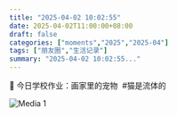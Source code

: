 ```yaml
---
title: "2025-04-02 10:02:55"
date: 2025-04-02T11:00:00+08:00
draft: false
categories: ["moments","2025","2025-04"]
tags: ["朋友圈","生活记录"]
summary: "2025-04-02 10:02:55..."
---
```


📝 今日学校作业：画家里的宠物
​
​#猫是流体的

![Media 1](/Moments/photos/2025-04-02/202504021002550.jpg)

